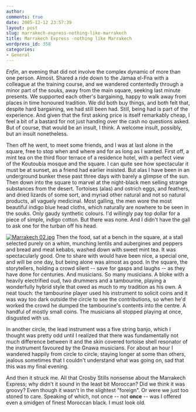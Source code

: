 ```yaml
---
author:
comments: true
date: 2005-12-12 23:57:39
layout: post
slug: marrakech-express-nothing-like-marrakech
title: Marrakech Express -nothing like Marrakech
wordpress_id: 358
categories:
- General
---
```


_Enfin_, an evening that did not involve the complex dynamic of more than one person. Almost. Shared a ride down to the Jamaa el-Fna with a colleague at the training course, and we wandered contentedly through a minor part of the souks, away from the main square, seeking last minute presents. We supported each other's bargaining, happy to walk away from places in time honoured tradition. We did both buy things, and both felt that, despite hard bargaining, we had still been had. Still, being had is part of the experience. And given that the first asking price is itself remarkably cheap, I feel a bit of a bastard for not just handing over the cash no questions asked. But of course, that would be an insult, I think. A welcome insult, possibly, but an insult nonetheless.

Then off he went, to meet some friends, and I was at last alone in the square, free to stop when and where and for as long as I wanted. First off, a mint tea on the third floor terrace of a residence hotel, with a perfect view of the Koutoubia mosque and the square. I can quite see how spectacular it must be at sunset, as a friend had earlier insisted. But alas I have been in an underground bunker these past three days with barely a glimpse of the sun. Then down into the square to marvel at the night-black men selling strange substances from the desert. Tortoises (alas) and ostrich eggs, and feathers, and dried lizards of some sort, and myriad other natural and not so natural products, all vaguely medicinal. Most galling, the men wore the most beautiful indigo blue head cloths, which naturally are nowhere to be seen in the souks. Only gaudy synthetic colours. I'd willingly pay top dollar for a piece of simple, indigo cotton. But there was none. And I didn't have the gall to ask one for the turban off his head.

[![Marrakech 02.jpg](http://static.flickr.com/35/72088255_0cd255d2d0_m.jpg)](http://www.flickr.com/photos/73529121@N00/72088255/) Then the food, sat at a bench in the square, at a stall selected purely on a whim, munching lentils and aubergines and peppers and bread and meat kebabs, washed down with sweet mint tea. It was spectacularly good. One to share with would have been nice, a special one, and will be one day, but being alone was almost as good. In the square, the storytellers, holding a crowd silent -- save for gasps and laughs -- as they have done for centuries. And musicians. So many musicians. A bloke with a heavily electrified oud, two drummers and a tambourine, playing a wonderfully hybrid style that owed as much to my tradition as his own. A neat touch: the tambourine player used his instrument to solicit coins and it was way too dark outside the circle to see the contributions, so when he'd worked the crowd he dumped the tambourine's contents into the centre. A handful of mostly small coins. The musicians all stopped playing at once, disgusted with us.

In another circle, the lead instrument was a five string banjo, which I thought was pretty odd until I realized that there was fundamentally not much difference between it and the skin covered tortoise shell resonator of the instrument favoured by the Gnawa musicians. For about an hour I wandered happily from circle to circle, staying longer at some than others, jealous sometimes that I couldn't understand what was going on, sad that this was my final evening.

And then it struck me. All that Crosby Stills nonsense about the Marrakech Express; why didn't it sound in the least bit Moroccan? Did we think it was groovy? Even though it wasn't in the slightest "foreign". Or were we just too stoned to care. Speaking of which, not once -- not **once** -- was I offered even a smidgen of finest Moroccan black. I must look old.
